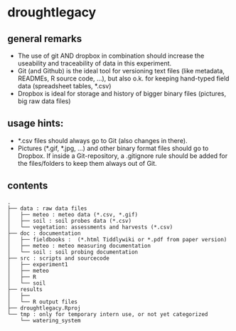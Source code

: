 droughtlegacy
=============
general remarks
---------------
- The use of git AND dropbox in combination should increase the useability and traceability of data in this experiment.
- Git (and Github) is the ideal tool for versioning text files (like metadata, READMEs, R source code, ...), but also o.k. for keeping hand-typed field data (spreadsheet tables, *.csv)
- Dropbox is ideal for storage and history of bigger binary files (pictures, big raw data files)


usage hints:
-----
- *.csv files should always go to Git (also changes in there). 
- Pictures (*.gif, *.jpg, ...) and other binary format files should go to Dropbox. If inside a Git-repository, a .gitignore rule should be added for the files/folders to keep them always out of Git.


contents
--------
```
.
├── data : raw data files
│   ├── meteo : meteo data (*.csv, *.gif)
│   ├── soil : soil probes data (*.csv)
│   └── vegetation: assessments and harvests (*.csv)
├── doc : documentation
│   ├── fieldbooks :  (*.html Tiddlywiki or *.pdf from paper version)
│   ├── meteo : meteo measuring documentation
│   └── soil : soil probing documentation
├── src : scripts and sourcecode
│   ├── experiment1
│   ├── meteo
│   ├── R
│   └── soil
├── results
│   ├── 
│   └── R output files
├── droughtlegacy.Rproj
└── tmp : only for temporary intern use, or not yet categorized
    └── watering_system
```
